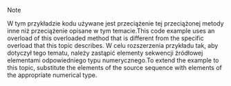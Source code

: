 > [!NOTE]
>  <span data-ttu-id="99002-101">W tym przykładzie kodu używane jest przeciążenie tej przeciążonej metody inne niż przeciążenie opisane w tym temacie.</span><span class="sxs-lookup"><span data-stu-id="99002-101">This code example uses an overload of this overloaded method that is different from the specific overload that this topic describes.</span></span> <span data-ttu-id="99002-102">W celu rozszerzenia przykładu tak, aby dotyczył tego tematu, należy zastąpić elementy sekwencji źródłowej elementami odpowiedniego typu numerycznego.</span><span class="sxs-lookup"><span data-stu-id="99002-102">To extend the example to this topic, substitute the elements of the source sequence with elements of the appropriate numerical type.</span></span>